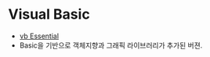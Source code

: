 # Visual Basic
 * [vb Essential](http://www.techotopia.com/index.php/Visual_Basic_Essentials)
 * Basic을 기반으로 객체지향과 그래픽 라이브러리가 추가된 버젼.
